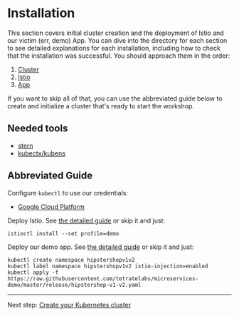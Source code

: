 # Installation

This section covers initial cluster creation and the deployment of Istio and our victim (err, demo) App. You can dive into the directory for each section to see detailed explanations for each installation, including how to check that the installation was successful. You should approach them in the order:

1. [Cluster](cluster/)
2. [Istio](istio/)
3. [App](app/)

If you want to skip all of that, you can use the abbreviated guide below to create and initialize a cluster that's ready to start the workshop.

## Needed tools

- [stern](https://github.com/wercker/stern/releases)
- [kubectx/kubens](https://github.com/ahmetb/kubectx#installation)

## Abbreviated Guide

Configure `kubectl` to use our credentials:

- [Google Cloud Platform](cluster/gcp.md)

Deploy Istio. See [the detailed guide](istio/README.md) or skip it and just:

```shell
istioctl install --set profile=demo
```

Deploy our demo app. See [the detailed guide](app/README.md) or skip it and just:

```shell
kubectl create namespace hipstershopv1v2
kubectl label namespace hipstershopv1v2 istio-injection=enabled
kubectl apply -f https://raw.githubusercontent.com/tetratelabs/microservices-demo/master/release/hipstershop-v1-v2.yaml
```

---
Next step: [Create your Kubernetes cluster](cluster/)
